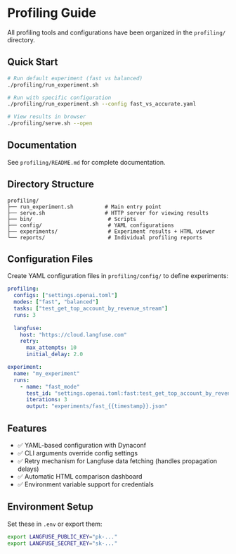 # Profiling Guide

All profiling tools and configurations have been organized in the `profiling/` directory.

## Quick Start

```bash
# Run default experiment (fast vs balanced)
./profiling/run_experiment.sh

# Run with specific configuration
./profiling/run_experiment.sh --config fast_vs_accurate.yaml

# View results in browser
./profiling/serve.sh --open
```

## Documentation

See `profiling/README.md` for complete documentation.

## Directory Structure

```
profiling/
├── run_experiment.sh          # Main entry point
├── serve.sh                   # HTTP server for viewing results
├── bin/                        # Scripts
├── config/                     # YAML configurations
├── experiments/                # Experiment results + HTML viewer
└── reports/                    # Individual profiling reports
```

## Configuration Files

Create YAML configuration files in `profiling/config/` to define experiments:

```yaml
profiling:
  configs: ["settings.openai.toml"]
  modes: ["fast", "balanced"]
  tasks: ["test_get_top_account_by_revenue_stream"]
  runs: 3
  
  langfuse:
    host: "https://cloud.langfuse.com"
    retry:
      max_attempts: 10
      initial_delay: 2.0

experiment:
  name: "my_experiment"
  runs:
    - name: "fast_mode"
      test_id: "settings.openai.toml:fast:test_get_top_account_by_revenue_stream"
      iterations: 3
      output: "experiments/fast_{{timestamp}}.json"
```

## Features

- ✅ YAML-based configuration with Dynaconf
- ✅ CLI arguments override config settings
- ✅ Retry mechanism for Langfuse data fetching (handles propagation delays)
- ✅ Automatic HTML comparison dashboard
- ✅ Environment variable support for credentials

## Environment Setup

Set these in `.env` or export them:

```bash
export LANGFUSE_PUBLIC_KEY="pk-..."
export LANGFUSE_SECRET_KEY="sk-..."
```
